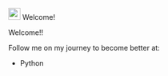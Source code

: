 <img src="https://emoji.gg/assets/emoji/2772-akkowoah.gif" width="24px" alt="sup"> Welcome!

Welcome!!

Follow me on my journey to become better at:
- Python


<!---
hermitbill/hermitbill is a ✨ special ✨ repository because its `README.md` (this file) appears on your GitHub profile.
You can click the Preview link to take a look at your changes.
--->
